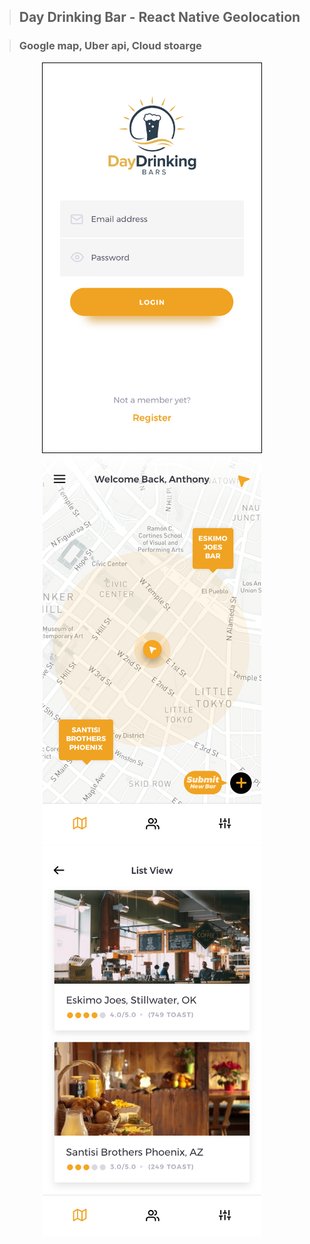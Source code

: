 
> ## Day Drinking Bar - React Native Geolocation

> ### Google map, Uber api, Cloud stoarge



<p align="center">
  <img src="Login.png" width="350" title="Login" style="border:1px solid black">
  <img src="Home.png" width="350" title="Home">
  <img src="List View.png" width="350" title="Lists">
</p>

